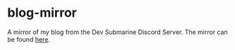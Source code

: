 # blog-mirror
A mirror of my blog from the Dev Submarine Discord Server.
The mirror can be found [here](https://ibra.github.io/blog-mirror/ "Blog Mirror").
